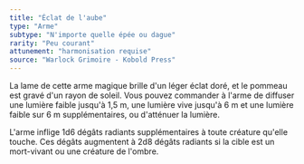 ```yaml
---
title: "Éclat de l'aube"
type: "Arme"
subtype: "N'importe quelle épée ou dague"
rarity: "Peu courant"
attunement: "harmonisation requise"
source: "Warlock Grimoire - Kobold Press"
---
```

La lame de cette arme magique brille d'un léger éclat doré, et le pommeau est gravé d'un rayon de soleil. Vous pouvez commander à l'arme de diffuser une lumière faible jusqu'à 1,5&nbsp;m, une lumière vive jusqu'à 6&nbsp;m et une lumière faible sur 6&nbsp;m supplémentaires, ou d'atténuer la lumière.

L'arme inflige 1d6 dégâts radiants supplémentaires à toute créature qu'elle touche. Ces dégâts augmentent à 2d8 dégâts radiants si la cible est un mort-vivant ou une créature de l'ombre.
